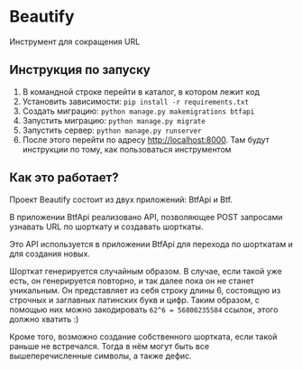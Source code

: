 # Beautify
Инструмент для сокращения URL

## Инструкция по запуску
1. В командной строке перейти в каталог, в котором лежит код
2. Установить зависимости: `pip install -r requirements.txt`
3. Создать миграцию: `python manage.py makemigrations btfapi`
4. Запустить миграцию: `python manage.py migrate`
5. Запустить сервер: `python manage.py runserver`
6. После этого перейти по адресу [http://localhost:8000](http://localhost:8000). Там будут инструкции по тому, как пользоваться инструментом

## Как это работает?
Проект Beautify состоит из двух приложений: BtfApi и Btf.

В приложении BtfApi реализовано API, позволяющее POST запросами узнавать URL по шорткату и создавать шорткаты.

Это API используется в приложении BtfApi для перехода по шорткатам и для создания новых.

Шорткат генерируется случайным образом. В случае, если такой уже есть, он генерируется повторно, и так далее пока он не станет уникальным. Он представляет из себя строку длины 6, состоящую из строчных и заглавных латинских букв и цифр. Таким образом, с помощью них можно закодировать `62^6 = 56800235584` ссылок, этого должно хватить :)

Кроме того, возможно создание собственного шортката, если такой раньше не встречался. Тогда в нём могут быть все вышеперечисленные символы, а также дефис.
